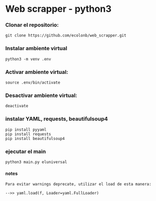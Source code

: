 # Web scrapper - python3

### Clonar el repositorio:

    git clone https://github.com/ecolonb/web_scrapper.git

### Instalar ambiente virtual

    python3 -m venv .env

### Activar ambiente virtual:

    source .env/bin/activate

### Desactivar ambiente virtual:

    deactivate

### instalar YAML, requests, beautifulsoup4

    pip install pyyaml
    pip install requests
    pip install beautifulsoup4

### ejecutar el main

    python3 main.py eluniversal

#### notes

    Para evitar warnings deprecate, utilizar el load de esta manera:

    -->> yaml.load(f, Loader=yaml.FullLoader)

